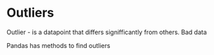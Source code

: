 # Outliers

Outlier - is a datapoint that differs signifficantly from others. Bad data

Pandas has methods to find outliers


